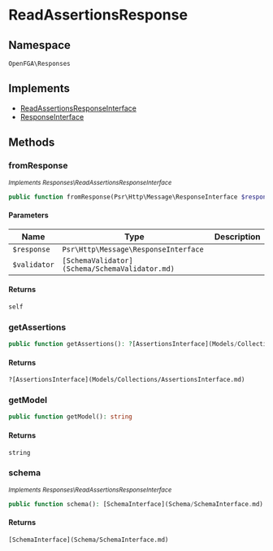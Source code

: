 # ReadAssertionsResponse


## Namespace
`OpenFGA\Responses`

## Implements
* [ReadAssertionsResponseInterface](Responses/ReadAssertionsResponseInterface.md)
* [ResponseInterface](Responses/ResponseInterface.md)



## Methods
### fromResponse

*<small>Implements Responses\ReadAssertionsResponseInterface</small>*  

```php
public function fromResponse(Psr\Http\Message\ResponseInterface $response, [SchemaValidator](Schema/SchemaValidator.md) $validator): self
```


#### Parameters
| Name | Type | Description |
|------|------|-------------|
| `$response` | `Psr\Http\Message\ResponseInterface` |  |
| `$validator` | `[SchemaValidator](Schema/SchemaValidator.md)` |  |

#### Returns
`self`

### getAssertions


```php
public function getAssertions(): ?[AssertionsInterface](Models/Collections/AssertionsInterface.md)
```



#### Returns
`?[AssertionsInterface](Models/Collections/AssertionsInterface.md)`

### getModel


```php
public function getModel(): string
```



#### Returns
`string`

### schema

*<small>Implements Responses\ReadAssertionsResponseInterface</small>*  

```php
public function schema(): [SchemaInterface](Schema/SchemaInterface.md)
```



#### Returns
`[SchemaInterface](Schema/SchemaInterface.md)`

